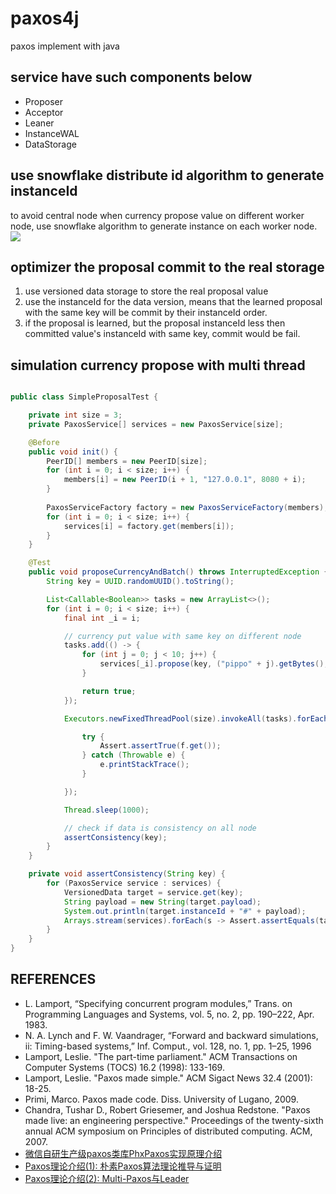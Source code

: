 # paxos4j
paxos implement with java

## service have such components below
* Proposer 
* Acceptor
* Leaner
* InstanceWAL
* DataStorage

## use snowflake distribute id algorithm to generate instanceId
to avoid central node when currency propose value on different worker node, use snowflake algorithm to generate instance on each worker node.
![](https://github.com/pippo1980/paxos4j/blob/master/doc/instance_id_generator.png)


## optimizer the proposal commit to the real storage
1. use versioned data storage to store the real proposal value
2. use the instanceId for the data version, means that the learned proposal with the same key will be commit by their instanceId order.
3. if the proposal is learned, but the proposal instanceId less then committed value's instanceId with same key, commit would be fail.

## simulation currency propose with multi thread
```java

public class SimpleProposalTest {

    private int size = 3;
    private PaxosService[] services = new PaxosService[size];

    @Before
    public void init() {
        PeerID[] members = new PeerID[size];
        for (int i = 0; i < size; i++) {
            members[i] = new PeerID(i + 1, "127.0.0.1", 8080 + i);
        }
        
        PaxosServiceFactory factory = new PaxosServiceFactory(members);
        for (int i = 0; i < size; i++) {
            services[i] = factory.get(members[i]);
        }
    }

    @Test
    public void proposeCurrencyAndBatch() throws InterruptedException {
        String key = UUID.randomUUID().toString();

        List<Callable<Boolean>> tasks = new ArrayList<>();
        for (int i = 0; i < size; i++) {
            final int _i = i;

            // currency put value with same key on different node
            tasks.add(() -> {
                for (int j = 0; j < 10; j++) {
                    services[_i].propose(key, ("pippo" + j).getBytes(), 1, TimeUnit.SECONDS);
                }

                return true;
            });

            Executors.newFixedThreadPool(size).invokeAll(tasks).forEach(f -> {

                try {
                    Assert.assertTrue(f.get());
                } catch (Throwable e) {
                    e.printStackTrace();
                }

            });

            Thread.sleep(1000);

            // check if data is consistency on all node
            assertConsistency(key);
        }
    }

    private void assertConsistency(String key) {
        for (PaxosService service : services) {
            VersionedData target = service.get(key);
            String payload = new String(target.payload);
            System.out.println(target.instanceId + "#" + payload);
            Arrays.stream(services).forEach(s -> Assert.assertEquals(target, s.get(key)));
        }
    }
}


```

## REFERENCES
* L. Lamport, “Specifying concurrent program modules,” Trans. on Programming Languages and Systems, vol. 5, no. 2, pp. 190–222, Apr. 1983.
* N. A. Lynch and F. W. Vaandrager, “Forward and backward simulations, ii: Timing-based systems,” Inf. Comput., vol. 128, no. 1, pp. 1–25, 1996
* Lamport, Leslie. "The part-time parliament." ACM Transactions on Computer Systems (TOCS) 16.2 (1998): 133-169.
* Lamport, Leslie. "Paxos made simple." ACM Sigact News 32.4 (2001): 18-25.
* Primi, Marco. Paxos made code. Diss. University of Lugano, 2009.
* Chandra, Tushar D., Robert Griesemer, and Joshua Redstone. "Paxos made live: an engineering perspective." Proceedings of the twenty-sixth annual ACM symposium on Principles of distributed computing. ACM, 2007.
* [微信自研生产级paxos类库PhxPaxos实现原理介绍](http://mp.weixin.qq.com/s?__biz=MzI4NDMyNTU2Mw==&mid=2247483695&idx=1&sn=91ea422913fc62579e020e941d1d059e#rd)
* [Paxos理论介绍(1): 朴素Paxos算法理论推导与证明](https://zhuanlan.zhihu.com/p/21438357?refer=lynncui)
* [Paxos理论介绍(2): Multi-Paxos与Leader](https://zhuanlan.zhihu.com/p/21466932?refer=lynncui)